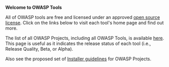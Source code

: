 **Welcome to OWASP Tools**

All of OWASP tools are free and licensed under an approved [open source
license](Licenses "wikilink"). Click on the links below to visit each
tool's home page and find out more.

The list of all OWASP Projects, including all OWASP Tools, is available
[here](:Category:OWASP_Project "wikilink"). This page is useful as it
indicates the release status of each tool (i.e., Release Quality, Beta,
or Alpha).

Also see the proposed set of [Installer
guidelines](Installer_guidelines "wikilink") for OWASP Projects.